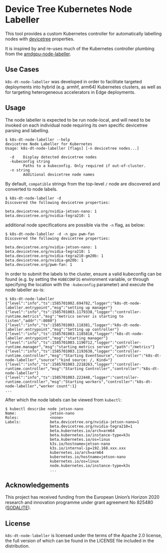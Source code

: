 # Device Tree Kubernetes Node Labeller

This tool provides a custom Kubernetes controller for automatically labelling nodes with [devicetree] properties.

It is inspired by and re-uses much of the Kubernetes controller plumbing from the [amdgpu-node-labeller].

## Use Cases

`k8s-dt-node-labeller` was developed in order to facilitate targeted deployments into hybrid (e.g. armhf, arm64)
Kubernetes clusters, as well as for targeting heterogeneous accelerators in Edge deployments.

## Usage

The node labeller is expected to be run node-local, and will need to be invoked on each individual node
requiring its own specific devicetree parsing and labelling.

```
$ k8s-dt-node-labeller --help
devicetree Node Labeller for Kubernetes
Usage: k8s-dt-node-labeller [flags] [-n devicetree nodes...]

  -d	Display detected devicetree nodes
  -kubeconfig string
    	Paths to a kubeconfig. Only required if out-of-cluster.
  -n string
    	Additional devicetree node names

```

By default, `compatible` strings from the top-level `/` node are discovered and converted to node labels.

```
$ k8s-dt-node-labeller -d
Discovered the following devicetree properties:

beta.devicetree.org/nvidia-jetson-nano: 1
beta.devicetree.org/nvidia-tegra210: 1
```

additional node specifications are possible via the `-n` flag, as below:

```
$ k8s-dt-node-labeller -d -n gpu pwm-fan
Discovered the following devicetree properties:

beta.devicetree.org/nvidia-jetson-nano: 1
beta.devicetree.org/nvidia-tegra210: 1
beta.devicetree.org/nvidia-tegra210-gm20b: 1
beta.devicetree.org/nvidia-gm20b: 1
beta.devicetree.org/pwm-fan: 1
```

In order to submit the labels to the cluster, ensure a valid kubeconfig can be found (e.g. by setting the `KUBECONFIG`
environment variable, or through specifying the location with the `-kubeconfig` parameter) and execute the node
labeller as-is:

```
$ k8s-dt-node-labeller 
{"level":"info","ts":1585701002.694782,"logger":"k8s-dt-node-labeller.entrypoint","msg":"setting up manager"}
{"level":"info","ts":1585701003.1179338,"logger":"controller-runtime.metrics","msg":"metrics server is starting to listen","addr":":8080"}
{"level":"info","ts":1585701003.118381,"logger":"k8s-dt-node-labeller.entrypoint","msg":"Setting up controller"}
{"level":"info","ts":1585701003.1185818,"logger":"k8s-dt-node-labeller.entrypoint","msg":"starting manager"}
{"level":"info","ts":1585701003.1190712,"logger":"controller-runtime.manager","msg":"starting metrics server","path":"/metrics"}
{"level":"info","ts":1585701003.1193638,"logger":"controller-runtime.controller","msg":"Starting EventSource","controller":"k8s-dt-node-labeller","source":"kind source: /, Kind="}
{"level":"info","ts":1585701003.2218263,"logger":"controller-runtime.controller","msg":"Starting Controller","controller":"k8s-dt-node-labeller"}
{"level":"info","ts":1585701003.222448,"logger":"controller-runtime.controller","msg":"Starting workers","controller":"k8s-dt-node-labeller","worker count":1}
...
```

After which the node labels can be viewed from `kubectl`:

```
$ kubectl describe node jetson-nano
Name:               jetson-nano
Roles:              <none>
Labels:             beta.devicetree.org/nvidia-jetson-nano=1
                    beta.devicetree.org/nvidia-tegra210=1
                    beta.kubernetes.io/arch=arm64
                    beta.kubernetes.io/instance-type=k3s
                    beta.kubernetes.io/os=linux
                    k3s.io/hostname=jetson-nano
                    k3s.io/internal-ip=192.168.xxx.xxx
                    kubernetes.io/arch=arm64
                    kubernetes.io/hostname=jetson-nano
                    kubernetes.io/os=linux
                    node.kubernetes.io/instance-type=k3s
                    ...
```

## Acknowledgements

This project has received funding from the European Union’s Horizon 2020 research and innovation programme under grant
agreement No 825480 ([SODALITE]).

## License

`k8s-dt-node-labeller` is licensed under the terms of the Apache 2.0 license, the full
version of which can be found in the LICENSE file included in the distribution.

[devicetree]: https://www.devicetree.org
[SODALITE]: https://www.sodalite.eu
[amdgpu-node-labeller]: https://github.com/RadeonOpenCompute/k8s-device-plugin/tree/master/cmd/k8s-node-labeller